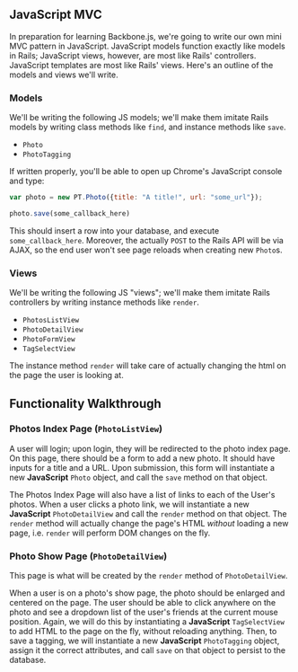 ## JavaScript MVC 
In preparation for learning Backbone.js, we're going to write
our own mini MVC pattern in JavaScript. JavaScript models function exactly like
models in Rails; JavaScript views, however, are most like Rails' controllers.
JavaScript templates are most like Rails' views. Here's an outline of the
models and views we'll write.

### Models 
We'll be writing the following JS models; we'll make them imitate
Rails models by writing class methods like `find`, and instance methods like
`save`.

* `Photo`
* `PhotoTagging`

If written properly, you'll be able to open up Chrome's JavaScript console and
type:

```javascript
var photo = new PT.Photo({title: "A title!", url: "some_url"});

photo.save(some_callback_here)
```

This should insert a row into your database, and execute `some_callback_here`.
Moreover, the actually `POST` to the Rails API will be via AJAX, so the end
user won't see page reloads when creating new `Photo`s.

### Views 
We'll be writing the following JS "views"; we'll make them imitate
Rails controllers by writing instance methods like `render`.

* `PhotosListView`
* `PhotoDetailView`
* `PhotoFormView`
* `TagSelectView`

The instance method `render` will take care of actually changing the html on
the page the user is looking at.

## Functionality Walkthrough

### Photos Index Page (`PhotoListView`)

A user will login; upon login, they will be redirected to the photo index page.
On this page, there should be a form to add a new photo. It should have inputs
for a title and a URL. Upon submission, this form will instantiate a new
**JavaScript** `Photo` object, and call the `save` method on that object.

The Photos Index Page will also have a list of links to each of the User's
photos. When a user clicks a photo link, we will instantiate a new
**JavaScript** `PhotoDetailView` and call the `render` method on that object.
The `render` method will actually change the page's HTML _without_ loading a
new page, i.e. `render` will perform DOM changes on the fly.

### Photo Show Page (`PhotoDetailView`)

This page is what will be created by the `render` method of `PhotoDetailView`.

When a user is on a photo's show page, the photo should be enlarged and
centered on the page. The user should be able to click anywhere on the photo
and see a dropdown list of the user's friends at the current mouse position.
Again, we will do this by instantiating a **JavaScript** `TagSelectView` to add
HTML to the page on the fly, without reloading anything. Then, to save a
tagging, we will instantiate a new **JavaScript** `PhotoTagging` object, assign
it the correct attributes, and call `save` on that object to persist to the
database.
